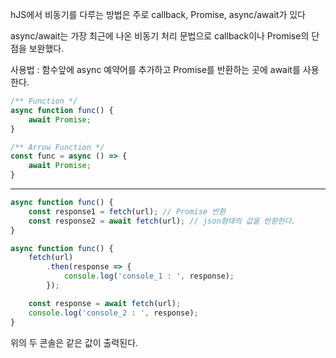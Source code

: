 hJS에서 비동기를 다루는 방법은 주로 callback, Promise, async/await가 있다

async/await는 가장 최근에 나온 비동기 처리 문법으로 callback이나 Promise의 단점을 보완했다.

사용법 : 함수앞에 async 예약어를 추가하고 Promise를 반환하는 곳에 await를 사용한다.

```javascript
/** Function */
async function func() {
    await Promise;
}

/** Arrow Function */
const func = async () => {
    await Promise;
}
```


<hr />

```javascript
async function func() {
    const response1 = fetch(url); // Promise 반환
    const response2 = await fetch(url); // json형태의 값을 반환한다.
}
```

```javascript
async function func() {
    fetch(url)
        .then(response => {
            console.log('console_1 : ', response);
        });

    const response = await fetch(url);
    console.log('console_2 : ', response);
}
```

위의 두 콘솔은 같은 값이 출력된다.
